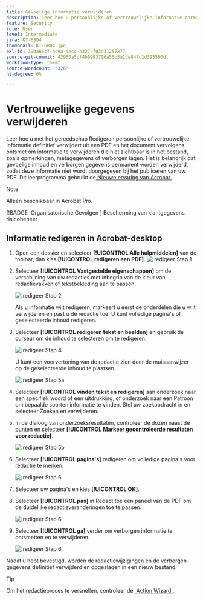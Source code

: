 ```yaml
---
title: Gevoelige informatie verwijderen
description: Leer hoe u persoonlijke of vertrouwelijke informatie permanent uit uw PDF kunt verwijderen
feature: Security
role: User
level: Intermediate
jira: KT-6804
thumbnail: KT-6804.jpg
exl-id: 39ba66c7-bc9a-4ecc-b337-f03d31257877
source-git-commit: 42950a5df4b6993796a55b3a1de847c1d395500d
workflow-type: tm+mt
source-wordcount: '326'
ht-degree: 0%

---
```


# Vertrouwelijke gegevens verwijderen

Leer hoe u met het gereedschap Redigeren persoonlijke of vertrouwelijke informatie definitief verwijdert uit een PDF en het document vervolgens ontsmet om informatie te verwijderen die niet zichtbaar is in het bestand, zoals opmerkingen, metagegevens of verborgen lagen. Het is belangrijk dat gevoelige inhoud en verborgen gegevens permanent worden verwijderd, zodat deze informatie niet wordt doorgegeven bij het publiceren van uw PDF. Dit leerprogramma gebruikt de [&#x200B; Nieuwe ervaring van Acrobat &#x200B;](../getting-started/new-workspace.md).

>[!NOTE]
>
>Alleen beschikbaar in Acrobat Pro.

[!BADGE &#x200B; Organisatorische Gevolgen &#x200B;]
Bescherming van klantgegevens, risicobeheer

## Informatie redigeren in Acrobat-desktop

1. Open een dossier en selecteer **[!UICONTROL Alle hulpmiddelen]** van de toolbar, dan kies **[!UICONTROL redigeren een PDF]**.
   ![&#x200B; redigeer Stap 1 &#x200B;](../assets/Redact_1.png)

1. Selecteer **[!UICONTROL Vastgestelde eigenschappen]** om de verschijning van uw redacties met inbegrip van de kleur van redactievakken of tekstbekleding aan te passen.

   ![&#x200B; redigeer Stap 2 &#x200B;](../assets/Redact_2.png)

   Als u informatie wilt redigeren, markeert u eerst de onderdelen die u wilt verwijderen en past u de redactie toe. U kunt volledige pagina&#39;s of geselecteerde inhoud redigeren.

1. Selecteer **[!UICONTROL redigeren tekst en beelden]** en gebruik de curseur om de inhoud te selecteren om te redigeren.

   ![&#x200B; redigeer Stap 4 &#x200B;](../assets/Redact_3.png)

   U kunt een voorvertoning van de redactie zien door de muisaanwijzer op de geselecteerde inhoud te plaatsen.

   ![&#x200B; redigeer Stap 5a &#x200B;](../assets/Redact_4.png)

1. Selecteer **[!UICONTROL vinden tekst en redigeren]** aan onderzoek naar een specifiek woord of een uitdrukking, of onderzoek naar een Patroon om bepaalde soorten informatie te vinden. Stel uw zoekopdracht in en selecteer Zoeken en verwijderen.

1. In de dialoog van onderzoeksresultaten, controleer de dozen naast de punten en selecteer **[!UICONTROL Markeer gecontroleerde resultaten voor redactie]**.

   ![&#x200B; redigeer Stap 5b &#x200B;](../assets/Redact_5.png)

1. Selecteer **[!UICONTROL pagina&#39;s]** redigeren om volledige pagina&#39;s voor redactie te merken.

   ![&#x200B; redigeer Stap 6 &#x200B;](../assets/Redact_6.png)

1. Selecteer uw pagina&#39;s en kies **[!UICONTROL OK]**.

1. Selecteer **[!UICONTROL pas]** in Redact toe een paneel van de PDF om de duidelijke redactieveranderingen toe te passen.

   ![&#x200B; redigeer Stap 6 &#x200B;](../assets/Redact_7.png)

1. Selecteer **[!UICONTROL ga]** verder om verborgen informatie te ontsmetten en te verwijderen.

   ![&#x200B; redigeer Stap 6 &#x200B;](../assets/Redact_8.png)

Nadat u hebt bevestigd, worden de redactiewijzigingen en de verborgen gegevens definitief verwijderd en opgeslagen in een nieuw bestand.

>[!TIP]
>
>Om het redactieproces te versnellen, controleer de [&#x200B; Action Wizard &#x200B;](../advanced-tasks/action.md).
